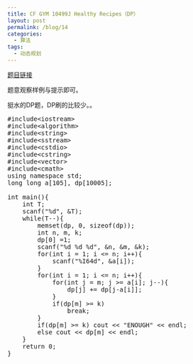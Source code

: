 ```yaml
---
title: CF GYM 10499J Healthy Recipes（DP）
layout: post
permalink: /blog/14
categories:
  - 算法
tags:
  - 动态规划
---
```

<a href="http://codeforces.com/gym/100499/problem/J" target="_blank">题目链接</a>

题意观察样例与提示即可。

挺水的DP题，DP刷的比较少。。

<pre class="brush: cpp; title: ; notranslate" title="">#include&lt;iostream&gt;
#include&lt;algorithm&gt;
#include&lt;string&gt;
#include&lt;sstream&gt;
#include&lt;cstdio&gt;
#include&lt;cstring&gt;
#include&lt;vector&gt;
#include&lt;cmath&gt;
using namespace std;
long long a[105], dp[10005];

int main(){
    int T;
    scanf("%d", &T);
    while(T--){
        memset(dp, 0, sizeof(dp));
        int n, m, k;
        dp[0] =1;
        scanf("%d %d %d", &n, &m, &k);
        for(int i = 1; i &lt;= n; i++){
            scanf("%I64d", &a[i]);
        }
        for(int i = 1; i &lt;= n; i++){
            for(int j = m; j &gt;= a[i]; j--){
                dp[j] += dp[j-a[i]];
            }
            if(dp[m] &gt;= k)
                break;
        }
        if(dp[m] &gt;= k) cout &lt;&lt; "ENOUGH" &lt;&lt; endl;
        else cout &lt;&lt; dp[m] &lt;&lt; endl;
    }
    return 0;
}
</pre>